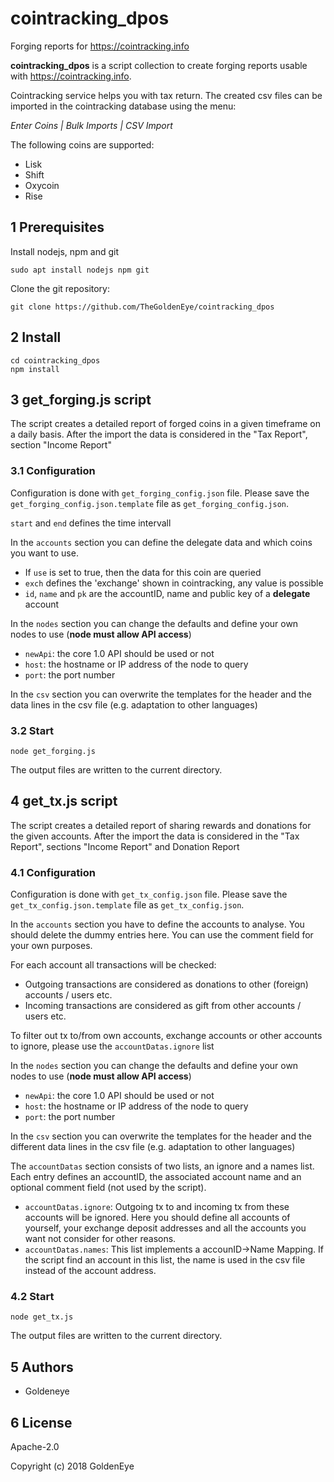# cointracking_dpos
Forging reports for https://cointracking.info

**cointracking_dpos** is a script collection to create forging reports usable with
https://cointracking.info.

Cointracking service helps you with tax return.
The created csv files can be imported in the cointracking database using the menu:

*Enter Coins | Bulk Imports | CSV Import*

The following coins are supported:
* Lisk
* Shift
* Oxycoin
* Rise


## 1 Prerequisites

Install nodejs, npm and git
```
sudo apt install nodejs npm git
```

Clone the git repository:
```
git clone https://github.com/TheGoldenEye/cointracking_dpos
```

## 2 Install
```
cd cointracking_dpos
npm install
```

## 3 get_forging.js script

The script creates a detailed report of forged coins in a given timeframe on a daily basis.
After the import the data is considered in the "Tax Report", section "Income Report"

### 3.1 Configuration
Configuration is done with `get_forging_config.json` file. Please save the `get_forging_config.json.template` file as `get_forging_config.json`.

`start` and `end` defines the time intervall

In the `accounts` section you can define the delegate data and which coins you want to use.
* If `use` is set to true, then the data for this coin are queried
* `exch` defines the 'exchange' shown in cointracking, any value is possible
* `id`, `name` and `pk` are the accountID, name and public key of a **delegate** account

In the `nodes` section you can change the defaults and define your own nodes to use (**node must allow API access**)
* `newApi`: the core 1.0 API should be used or not
* `host`: the hostname or IP address of the node to query
* `port`: the port number

In the `csv` section you can overwrite the templates for the header and the data lines in the csv file (e.g. adaptation to other languages)

### 3.2 Start
```
node get_forging.js
```
The output files are written to the current directory.

## 4 get_tx.js script

The script creates a detailed report of sharing rewards and donations for the given accounts.
After the import the data is considered in the "Tax Report", sections "Income Report" and Donation Report

### 4.1 Configuration
Configuration is done with `get_tx_config.json` file. Please save the `get_tx_config.json.template` file as `get_tx_config.json`.

In the `accounts` section you have to define the accounts to analyse. You should delete the dummy entries here.
You can use the comment field for your own purposes.

For each account all transactions will be checked:
* Outgoing transactions are considered as donations to other (foreign) accounts / users etc.
* Incoming transactions are considered as gift from other accounts / users etc.

To filter out tx to/from own accounts, exchange accounts or other accounts to ignore, please use the `accountDatas.ignore` list

In the `nodes` section you can change the defaults and define your own nodes to use (**node must allow API access**)
* `newApi`: the core 1.0 API should be used or not
* `host`: the hostname or IP address of the node to query
* `port`: the port number

In the `csv` section you can overwrite the templates for the header and the different data lines in the csv file (e.g. adaptation to other languages)

The `accountDatas` section consists of two lists, an ignore and a names list. Each entry defines an accountID, the associated account name and an optional comment field (not used by the script).
* `accountDatas.ignore`: Outgoing tx to and incoming tx from these accounts will be ignored.
Here you should define all accounts of yourself, your exchange deposit addresses and all the accounts you want not consider for other reasons.
* `accountDatas.names`: This list implements a accounID->Name Mapping. If the script find an account in this list, the name is used in the csv file instead of the account address.


### 4.2 Start
```
node get_tx.js
```
The output files are written to the current directory.

## 5 Authors
- Goldeneye

## 6 License
Apache-2.0

Copyright (c) 2018 GoldenEye

